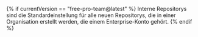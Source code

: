 {% if currentVersion == "free-pro-team@latest" %}
Interne Repositorys sind die Standardeinstellung für alle neuen Repositorys, die in einer Organisation erstellt werden, die einem Enterprise-Konto gehört.
{% endif %}
